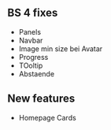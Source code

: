 ## BS 4 fixes

* Panels
* Navbar
* Image min size bei Avatar
* Progress
* TOoltip
* Abstaende

## New features

* Homepage Cards




